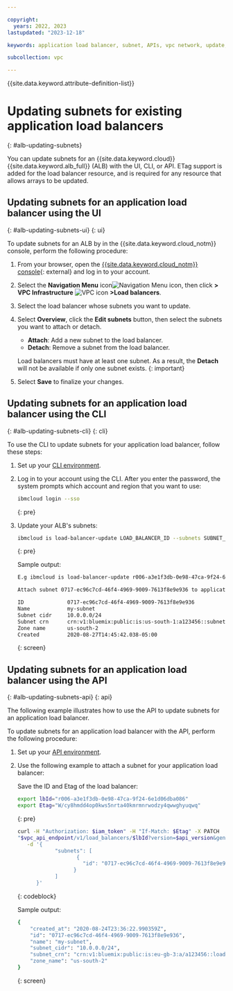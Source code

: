 ```yaml
---

copyright:
  years: 2022, 2023
lastupdated: "2023-12-18"

keywords: application load balancer, subnet, APIs, vpc network, update, detach, attach, etag

subcollection: vpc

---
```


{{site.data.keyword.attribute-definition-list}}

# Updating subnets for existing application load balancers
{: #alb-updating-subnets}

You can update subnets for an {{site.data.keyword.cloud}} {{site.data.keyword.alb_full}} (ALB) with the UI, CLI, or API. ETag support is added for the load balancer resource, and is required for any resource that allows arrays to be updated.

## Updating subnets for an application load balancer using the UI
{: #alb-updating-subnets-ui}
{: ui}

To update subnets for an ALB by in the {{site.data.keyword.cloud_notm}} console, perform the following procedure:

1. From your browser, open the [{{site.data.keyword.cloud_notm}} console](/login){: external} and log in to your account.
1. Select the **Navigation Menu** icon![Navigation Menu icon](../../icons/icon_hamburger.svg), then click **> VPC Infrastructure** ![VPC icon](../../icons/vpc.svg) **>Load balancers**.
1. Select the load balancer whose subnets you want to update.
1. Select **Overview**, click the **Edit subnets** button, then select the subnets you want to attach or detach.
   * **Attach**: Add a new subnet to the load balancer.
   * **Detach**: Remove a subnet from the load balancer.

   Load balancers must have at least one subnet. As a result, the **Detach** will not be available if only one subnet exists.
   {: important}

1. Select **Save** to finalize your changes.

## Updating subnets for an application load balancer using the CLI
{: #alb-updating-subnets-cli}
{: cli}

To use the CLI to update subnets for your application load balancer, follow these steps:

1. Set up your [CLI environment](/docs/vpc?topic=vpc-infrastructure-cli-plugin-vpc-reference).

1. Log in to your account using the CLI. After you enter the password, the system prompts which account and region that you want to use:

    ```sh
    ibmcloud login --sso
    ```
    {: pre}

1. Update your ALB's subnets:

    ```sh
    ibmcloud is load-balancer-update LOAD_BALANCER_ID --subnets SUBNET_ID_1, SUBNET_ID_2
    ```
    {: pre}

    Sample output:

    ```sh
    E.g ibmcloud is load-balancer-update r006-a3e1f3db-0e98-47ca-9f24-6e1d06dba086 --subnets 0717-ec96c7cd-46f4-4969-9009-7613f8e9e936

    Attach subnet 0717-ec96c7cd-46f4-4969-9009-7613f8e9e936 to application load balancer r006-a3e1f3db-0e98-47ca-9f24-6e1d06dba086 under account IBM Cloud Network Services as user test@ibm.com...

    ID              0717-ec96c7cd-46f4-4969-9009-7613f8e9e936
    Name            my-subnet
    Subnet cidr     10.0.0.0/24
    Subnet crn      crn:v1:bluemix:public:is:us-south-1:a123456::subnet:0717-ec96c7cd-46f4-4969-9009-7613f8e9e936
    Zone name       us-south-2
    Created         2020-08-27T14:45:42.038-05:00
    ```
    {: screen}

## Updating subnets for an application load balancer using the API
{: #alb-updating-subnets-api}
{: api}

The following example illustrates how to use the API to update subnets for an application load balancer.

To update subnets for an application load balancer with the API, perform the following procedure:

1. Set up your [API environment](/docs/vpc?topic=vpc-set-up-environment#api-prerequisites-setup).
1. Use the following example to attach a subnet for your application load balancer:

   Save the ID and Etag of the load balancer:

   ```bash
   export lbId="r006-a3e1f3db-0e98-47ca-9f24-6e1d06dba086"
   export Etag="W/cy8hmdd4op0kws5nrta40kmrmnrwodzy4qwwghyuqwq"
   ```
   {: pre}

   ```bash
   curl -H "Authorization: $iam_token" -H "If-Match: $Etag" -X PATCH
   "$vpc_api_endpoint/v1/load_balancers/$lbId?version=$api_version&generation=2" \
      -d '{
               "subnets": [
                      {
                        "id": "0717-ec96c7cd-46f4-4969-9009-7613f8e9e936"
                     }
               ]
         }'
   ```
   {: codeblock}

   Sample output:

   ```sh
   {
       "created_at": "2020-08-24T23:36:22.990359Z",
       "id": "0717-ec96c7cd-46f4-4969-9009-7613f8e9e936",
       "name": "my-subnet",
       "subnet_cidr": "10.0.0.0/24",
       "subnet_crn": "crn:v1:bluemix:public:is:eu-gb-3:a/a123456::load-balancer:r006-a3e1f3db-0e98-47ca-9f24-6e1d06dba086",
       "zone_name": "us-south-2"
   }
   ```
   {: screen}
